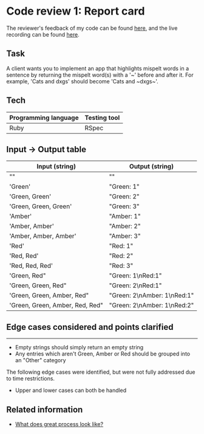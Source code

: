 # Code review 1: Report card

The reviewer's feedback of my code can be found [here](Ruby/2020-03-05-Orange_Jynx_27-feedback.pdf), 
and the live recording can be found [here](https://www.youtube.com/watch?v=vGxOZcuRls4).

## Task

A client wants you to implement an app that highlights mispelt words in a sentence by returning the mispelt word(s) with a '~' before and after it. For example, 'Cats and dxgs' should become 'Cats and ~dxgs~'.

## Tech

| Programming language | Testing tool |
| --- |--- |
| Ruby | RSpec |

## Input -> Output table

| Input (string) | Output (string) |
| --- |--- |
| "" | "" | 
| 'Green' | "Green: 1" | 
| 'Green, Green' |  "Green: 2" | 
| 'Green, Green, Green' |  "Green: 3" | 
| 'Amber' |  "Amber: 1" | 
| 'Amber, Amber' |  "Amber: 2" | 
| 'Amber, Amber, Amber' |  "Amber: 3" | 
| 'Red' |  "Red: 1" | 
| 'Red, Red' |  "Red: 2" | 
| 'Red, Red, Red' |  "Red: 3" | 
| 'Green, Red" |  "Green: 1\nRed:1" | 
| 'Green, Green, Red" |  "Green: 2\nRed:1" | 
| 'Green, Green, Amber, Red" | "Green: 2\nAmber: 1\nRed:1" | 
| 'Green, Green, Amber, Red, Red" | "Green: 2\nAmber: 1\nRed:2" | 

## Edge cases considered and points clarified
---------
- Empty strings should simply return an empty string
- Any entries which aren't Green, Amber or Red should be grouped into an "Other" category

The following edge cases were identified, but were not fully addressed due to time restrictions.
- Upper and lower cases can both be handled

## Related information

- [What does great process look like?](https://github.com/makersacademy/skills-workshops/blob/master/process_review/observation_guidance.md)
